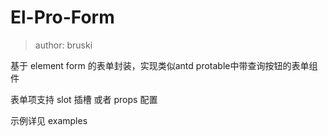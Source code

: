 # El-Pro-Form

> author: bruski

基于 element form 的表单封装，实现类似antd protable中带查询按钮的表单组件

表单项支持 slot 插槽 或者 props 配置

示例详见 examples